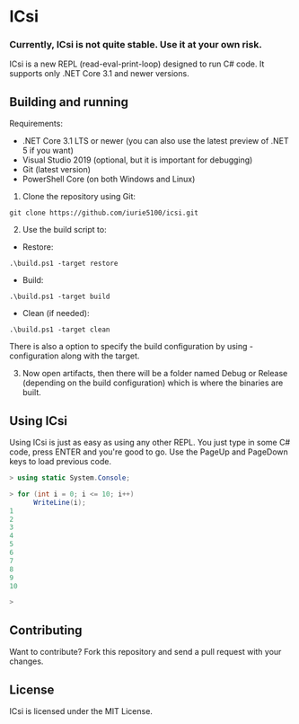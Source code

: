 # ICsi
### Currently, ICsi is not quite stable. Use it at your own risk.

ICsi is a new REPL (read-eval-print-loop) designed to run C# code. It supports only .NET Core 3.1 and newer versions.

## Building and running

Requirements:

* .NET Core 3.1 LTS or newer (you can also use the latest preview of .NET 5 if you want)
* Visual Studio 2019 (optional, but it is important for debugging)
* Git (latest version)
* PowerShell Core (on both Windows and Linux)


1. Clone the repository using Git:
```
git clone https://github.com/iurie5100/icsi.git
```

2. Use the build script to:
* Restore:
```
.\build.ps1 -target restore
```

* Build:
```
.\build.ps1 -target build
```

* Clean (if needed):
```
.\build.ps1 -target clean
```
There is also a option to specify the build configuration by using -configuration along with the target.

3. Now open artifacts, then there will be a folder named Debug or Release (depending on the build configuration) which is where the binaries are built.

## Using ICsi
Using ICsi is just as easy as using any other REPL. You just type in some C# code, press ENTER and you're good to go. Use the PageUp and PageDown keys to load previous code.

``` c#
> using static System.Console;

> for (int i = 0; i <= 10; i++)
      WriteLine(i);
1
2
3
4
5
6
7
8
9
10

> 
```

## Contributing
Want to contribute? Fork this repository and send a pull request with your changes.

## License
ICsi is licensed under the MIT License.
